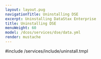 ```yaml
---
layout: layout.pug
navigationTitle: Uninstalling DSE
excerpt: Uninstalling DataStax Enterprise
title: Uninstalling DSE
menuWeight: 60
model: /dcos/services/dse/data.yml
render: mustache
---
```


#include /services/include/uninstall.tmpl
